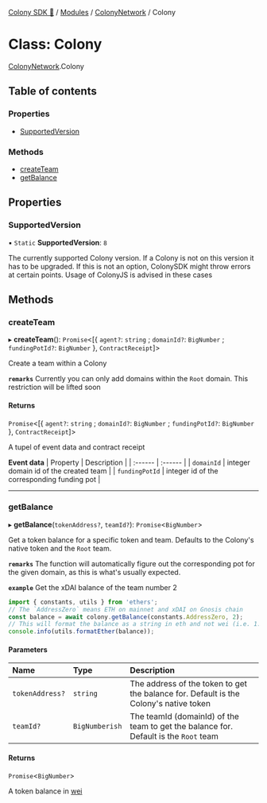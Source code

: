 [Colony SDK 🚀](../README.md) / [Modules](../modules.md) / [ColonyNetwork](../modules/ColonyNetwork.md) / Colony

# Class: Colony

[ColonyNetwork](../modules/ColonyNetwork.md).Colony

## Table of contents

### Properties

- [SupportedVersion](ColonyNetwork.Colony.md#supportedversion)

### Methods

- [createTeam](ColonyNetwork.Colony.md#createteam)
- [getBalance](ColonyNetwork.Colony.md#getbalance)

## Properties

### SupportedVersion

▪ `Static` **SupportedVersion**: ``8``

The currently supported Colony version. If a Colony is not on this version it has to be upgraded.
If this is not an option, ColonySDK might throw errors at certain points. Usage of ColonyJS is advised in these cases

## Methods

### createTeam

▸ **createTeam**(): `Promise`<[{ `agent?`: `string` ; `domainId?`: `BigNumber` ; `fundingPotId?`: `BigNumber`  }, `ContractReceipt`]\>

Create a team within a Colony

**`remarks`**
Currently you can only add domains within the `Root` domain. This restriction will be lifted soon

#### Returns

`Promise`<[{ `agent?`: `string` ; `domainId?`: `BigNumber` ; `fundingPotId?`: `BigNumber`  }, `ContractReceipt`]\>

A tupel of event data and contract receipt

**Event data**
| Property | Description |
| :------ | :------ |
| `domainId` | integer domain id of the created team |
| `fundingPotId` | integer id of the corresponding funding pot |

___

### getBalance

▸ **getBalance**(`tokenAddress?`, `teamId?`): `Promise`<`BigNumber`\>

Get a token balance for a specific token and team. Defaults to the Colony's native token and the `Root` team.

**`remarks`**
The function will automatically figure out the corresponding pot for the given domain, as this is what's usually expected.

**`example`**
Get the xDAI balance of the team number 2
```typescript
import { constants, utils } from 'ethers';
// The `AddressZero` means ETH on mainnet and xDAI on Gnosis chain
const balance = await colony.getBalance(constants.AddressZero, 2);
// This will format the balance as a string in eth and not wei (i.e. 1.0 vs. 1000000000000000000)
console.info(utils.formatEther(balance));
```

#### Parameters

| Name | Type | Description |
| :------ | :------ | :------ |
| `tokenAddress?` | `string` | The address of the token to get the balance for. Default is the Colony's native token |
| `teamId?` | `BigNumberish` | The teamId (domainId) of the team to get the balance for. Default is the `Root` team |

#### Returns

`Promise`<`BigNumber`\>

A token balance in [wei](https://gwei.io/)
